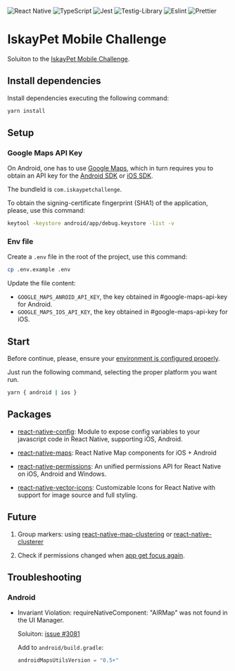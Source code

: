 ![React Native](https://img.shields.io/badge/react_native_v0.71.4-%2320232a.svg?style=for-the-badge&logo=react&logoColor=%2361DAFB)
![TypeScript](https://img.shields.io/badge/typescript-%23007ACC.svg?style=for-the-badge&logo=typescript&logoColor=white)
![Jest](https://img.shields.io/badge/Jest-323330?style=for-the-badge&logo=Jest&logoColor=white)
![Testig-Library](https://img.shields.io/badge/testing%20library-323330?style=for-the-badge&logo=testing-library&logoColor=red)
![Eslint](https://img.shields.io/badge/eslint-3A33D1?style=for-the-badge&logo=eslint&logoColor=white)
![Prettier](https://img.shields.io/badge/prettier-1A2C34?style=for-the-badge&logo=prettier&logoColor=F7BA3E)

# IskayPet Mobile Challenge

Soluiton to the [IskayPet Mobile Challenge][ikp-mobile-challenge].

## Install dependencies

Install dependencies executing the following command:

```bash
yarn install
```

## Setup

### Google Maps API Key

On Android, one has to use [Google Maps][google-maps], which in turn requires
you to obtain an API key for the [Android SDK][sdk-api-key-android] or [iOS SDK][sdk-api-key-ios].

The bundleId is `com.iskaypetchallenge`.

To obtain the signing-certificate fingerprint (SHA1) of the application, please,
use this command:

```bash
keytool -keystore android/app/debug.keystore -list -v
```

### Env file

Create a `.env` file in the root of the project, use this command:

```bash
cp .env.example .env

```

Update the file content:

- `GOOGLE_MAPS_ANROID_API_KEY`, the key obtained in #google-maps-api-key for Android.
- `GOOGLE_MAPS_IOS_API_KEY`, the key obtained in #google-maps-api-key for iOS.

## Start

Before continue, please, ensure your [environment is configured properly][environment-setup].

Just run the following command, selecting the proper platform you want run.

```bash
yarn { android | ios }
```

## Packages

- [react-native-config][react-native-config-package]: Module to expose config
  variables to your javascript code in React Native, supporting iOS, Android.

- [react-native-maps][react-native-maps-package]: React Native Map components
  for iOS + Android

- [react-native-permissions][react-native-permissions-package]: An unified
  permissions API for React Native on iOS, Android and Windows.

- [react-native-vector-icons][react-native-vector-icons-package]: Customizable
  Icons for React Native with support for image source and full styling.

## Future

1. Group markers: using [react-native-map-clustering][react-native-map-clustering-package]
   or [react-native-clusterer][react-native-clusterer-package]

2. Check if permissions changed when [app get focus again][appstate-listener].

## Troubleshooting

### Android

- Invariant Violation: requireNativeComponent: "AIRMap" was not found in the UI Manager.

  Soluiton: [issue #3081][react-native-maps-issues-3081]

  Add to `android/build.gradle`:

  ```gradle
  androidMapsUtilsVersion = "0.5+"
  ```

[appstate-listener]: https://reactnative.dev/docs/appstate/#addeventlistener
[environment-setup]: https://reactnative.dev/docs/environment-setup
[google-maps]: https://developers.google.com/maps/documentation/
[ikp-mobile-challenge]: https://github.com/manuelabarca/ikp-mobile-challenge
[react-native-clusterer-package]: https://github.com/JiriHoffmann/react-native-clusterer
[react-native-config-package]: https://github.com/luggit/react-native-config
[react-native-permissions-package]: https://github.com/zoontek/react-native-permissions
[react-native-map-clustering-package]: https://github.com/venits/react-native-map-clustering
[react-native-maps-package]: https://github.com/react-native-maps/react-native-maps
[react-native-vector-icons-package]: https://github.com/oblador/react-native-vector-icons
[react-native-maps-issues-3081]: https://github.com/react-native-maps/react-native-maps/issues/3081
[sdk-api-key-android]: https://developers.google.com/maps/documentation/android-sdk
[sdk-api-key-ios]: https://developers.google.com/maps/documentation/ios-sdk
